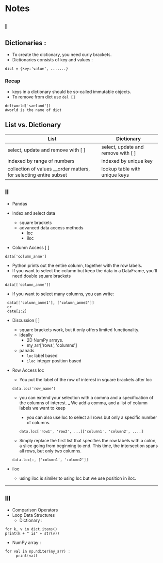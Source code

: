 # Notes
## I
## Dictionaries :
 - To create the dictionary, you need curly brackets.
 - Dictionaries consists of key and values :
 ```
 dict = {key:'value', .......}
 ```
 
 
### Recap
 - keys in a dictionary should be so-called immutable objects.
 - To remove from dict use `del []`
 ```
 del(world['saeland'])
 #world is the name of dict
 ```
 ## List vs. Dictionary
 
|List                                                                  |Dictionary               |
|-------------------------------------------------|-------------------------                     |
|select, update and remove with [ ]                |      select, update and remove with [ ]       |
|indexed by range of numbers                      |indexed by unique key                         |
|collection of values __order matters, for selecting entire subset |lookup table with unique keys|


## II
- Pandas
 - Index and select data
   - square brackets
   - advanced data access methods
     - loc
     - iloc
     
 - Column Access [ ]
 ```
 data['column_anme']
 ```
  - Python prints out the entire column, together with the row labels. 
  - If you want to select the column but keep the data in a DataFrame, you'll need double square brackets
  ```
  data[['column_anme']]
  ```
  - If you want to select many columns, you can write:
  ```
   data[['column_anme1'], ['column_anme2']]
   or
   date[1:2]
   ```
   - Discussion [ ]
     - square brackets work, but it only offers limited functionality.
     - ideally
       - 2D NumPy arrays.
       - my_arr['rows', 'columns']
     - panads
       - `loc` label based
       - `iloc` integer position based
       
   - Row Access loc
     - You put the label of the row of interest in square brackets after loc
     ```
     data.loc('row_name')
     ```
     - you can extend your selection with a comma and a specification of the columns of interest.
       _ We add a comma, and a list of column labels we want to keep
       - you can also use loc to select all rows but only a specific number of columns.
       ```
       data.loc['row1', 'row2', ...]['column1', 'column2', ....]
       ```
       
     - Simply replace the first list that specifies the row labels with a colon, a slice going from beginning to end. This time, the intersection spans all rows, but only two columns.
    
      ```
      data.loc[:, ['column1', 'column2']]
      ```
  - iloc
    - using iloc is similer to using loc but we use position in iloc.
----------------------------------------------------------------------------------------------------------------------------------------------------------------------------------------------------------------------------

## III

 - Comparison Operators
  - Loop Data Structures
    - Dictionary : 
  ```
  for k, v in dict.items()
  print(k + " is" + str(v))
  ```
   - NumPy array :
   ```
   for val in np.nditer(my_arr) :
        print(val)
   ```    
